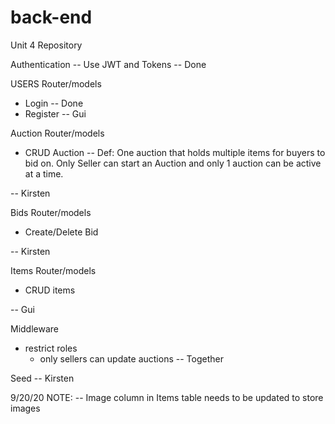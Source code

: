 # back-end
Unit 4 Repository


Authentication
    -- Use JWT and Tokens -- Done

USERS Router/models
 * Login -- Done
 * Register -- Gui


Auction Router/models
 * CRUD Auction
 -- Def: One auction that holds multiple items for buyers to bid on. Only Seller can start an Auction and only 1 auction can be active at a time.

-- Kirsten

Bids Router/models
 * Create/Delete Bid

-- Kirsten

Items Router/models
 * CRUD items

-- Gui

Middleware
 * restrict roles
    - only sellers can update auctions
-- Together

Seed
 -- Kirsten

9/20/20 NOTE: 
 -- Image column in Items table needs to be updated to store images